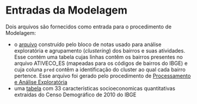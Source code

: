 # Entradas da Modelagem

Dois arquivos são fornecidos como entrada para o procedimento de Modelagem:
- o [arquivo](https://github.com/LabPEC/ProjetoAnaliseDados/blob/main/03Modelagem/INPUT/504_PCA_Cluster3.csv) construído pelo bloco de notas usado para análise exploratória e agrupamento (*clustering*) dos bairros e suas atividades. Esse contém uma tabela cujas linhas contêm os bairros presentes no arquivo ATIVECO_ES (mapeadas para os códigos de bairros do IBGE) e cuja coluna `pred` contêm a identificação do cluster ao qual cada bairro pertence. Esse arquivo foi gerado pelo procedimento de [Processamento e Análise Exploratória](https://github.com/LabPEC/ProjetoAnaliseDados/blob/main/02Explorar/README.md)
- uma [tabela](https://github.com/LabPEC/ProjetoAnaliseDados/blob/main/03Modelagem/INPUT/TabelaIBGE_Socio_Economica.csv) com 33 características socioeconomicas quantitativas extraídas do Censo Demográfico de 2010 do IBGE



